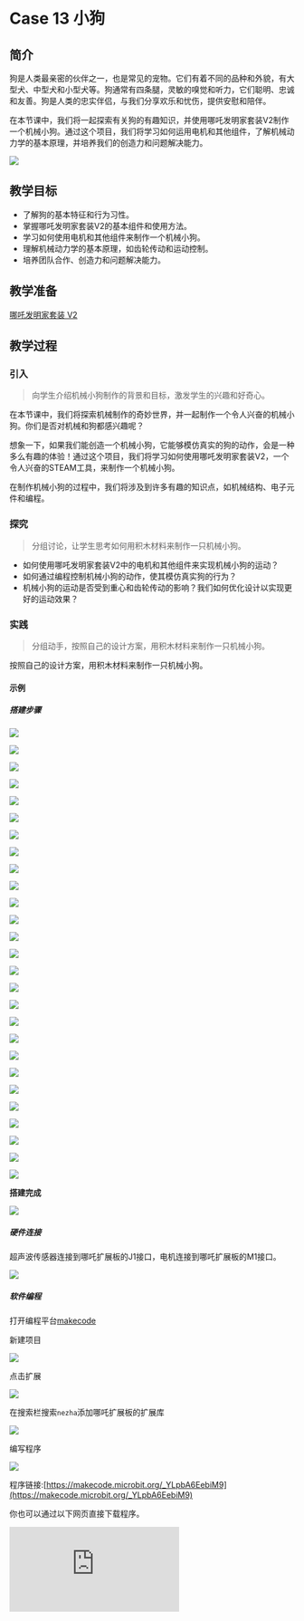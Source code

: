 ﻿---
sidebar_position: 14
---

# Case 13 小狗

## 简介

狗是人类最亲密的伙伴之一，也是常见的宠物。它们有着不同的品种和外貌，有大型犬、中型犬和小型犬等。狗通常有四条腿，灵敏的嗅觉和听力，它们聪明、忠诚和友善。狗是人类的忠实伴侣，与我们分享欢乐和忧伤，提供安慰和陪伴。

在本节课中，我们将一起探索有关狗的有趣知识，并使用哪吒发明家套装V2制作一个机械小狗。通过这个项目，我们将学习如何运用电机和其他组件，了解机械动力学的基本原理，并培养我们的创造力和问题解决能力。

![](https://wiki-media-ef.oss-cn-hongkong.aliyuncs.com//images/nezha-inventors-kit-v2-case-13-01.png)


## 教学目标

- 了解狗的基本特征和行为习性。
- 掌握哪吒发明家套装V2的基本组件和使用方法。
- 学习如何使用电机和其他组件来制作一个机械小狗。
- 理解机械动力学的基本原理，如齿轮传动和运动控制。
- 培养团队合作、创造力和问题解决能力。

## 教学准备

[哪吒发明家套装 V2](https://www.elecfreaks.com/nezha-inventor-s-kit-v2-for-micro-bit.html)


## 教学过程

### 引入

>向学生介绍机械小狗制作的背景和目标，激发学生的兴趣和好奇心。

在本节课中，我们将探索机械制作的奇妙世界，并一起制作一个令人兴奋的机械小狗。你们是否对机械和狗都感兴趣呢？

想象一下，如果我们能创造一个机械小狗，它能够模仿真实的狗的动作，会是一种多么有趣的体验！通过这个项目，我们将学习如何使用哪吒发明家套装V2，一个令人兴奋的STEAM工具，来制作一个机械小狗。

在制作机械小狗的过程中，我们将涉及到许多有趣的知识点，如机械结构、电子元件和编程。

### 探究

>分组讨论，让学生思考如何用积木材料来制作一只机械小狗。

- 如何使用哪吒发明家套装V2中的电机和其他组件来实现机械小狗的运动？
- 如何通过编程控制机械小狗的动作，使其模仿真实狗的行为？
- 机械小狗的运动是否受到重心和齿轮传动的影响？我们如何优化设计以实现更好的运动效果？

### 实践

>分组动手，按照自己的设计方案，用积木材料来制作一只机械小狗。

按照自己的设计方案，用积木材料来制作一只机械小狗。

#### 示例

##### 搭建步骤

![](https://wiki-media-ef.oss-cn-hongkong.aliyuncs.com//images/nezha-inventors-kit-v2-step-13-01.png)

![](https://wiki-media-ef.oss-cn-hongkong.aliyuncs.com//images/nezha-inventors-kit-v2-step-13-02.png)

![](https://wiki-media-ef.oss-cn-hongkong.aliyuncs.com//images/nezha-inventors-kit-v2-step-13-03.png)

![](https://wiki-media-ef.oss-cn-hongkong.aliyuncs.com//images/nezha-inventors-kit-v2-step-13-04.png)

![](https://wiki-media-ef.oss-cn-hongkong.aliyuncs.com//images/nezha-inventors-kit-v2-step-13-05.png)

![](https://wiki-media-ef.oss-cn-hongkong.aliyuncs.com//images/nezha-inventors-kit-v2-step-13-06.png)

![](https://wiki-media-ef.oss-cn-hongkong.aliyuncs.com//images/nezha-inventors-kit-v2-step-13-07.png)

![](https://wiki-media-ef.oss-cn-hongkong.aliyuncs.com//images/nezha-inventors-kit-v2-step-13-08.png)

![](https://wiki-media-ef.oss-cn-hongkong.aliyuncs.com//images/nezha-inventors-kit-v2-step-13-09.png)

![](https://wiki-media-ef.oss-cn-hongkong.aliyuncs.com//images/nezha-inventors-kit-v2-step-13-10.png)

![](https://wiki-media-ef.oss-cn-hongkong.aliyuncs.com//images/nezha-inventors-kit-v2-step-13-11.png)

![](https://wiki-media-ef.oss-cn-hongkong.aliyuncs.com//images/nezha-inventors-kit-v2-step-13-12.png)

![](https://wiki-media-ef.oss-cn-hongkong.aliyuncs.com//images/nezha-inventors-kit-v2-step-13-13.png)

![](https://wiki-media-ef.oss-cn-hongkong.aliyuncs.com//images/nezha-inventors-kit-v2-step-13-14.png)

![](https://wiki-media-ef.oss-cn-hongkong.aliyuncs.com//images/nezha-inventors-kit-v2-step-13-15.png)

![](https://wiki-media-ef.oss-cn-hongkong.aliyuncs.com//images/nezha-inventors-kit-v2-step-13-16.png)

![](https://wiki-media-ef.oss-cn-hongkong.aliyuncs.com//images/nezha-inventors-kit-v2-step-13-17.png)

![](https://wiki-media-ef.oss-cn-hongkong.aliyuncs.com//images/nezha-inventors-kit-v2-step-13-18.png)

![](https://wiki-media-ef.oss-cn-hongkong.aliyuncs.com//images/nezha-inventors-kit-v2-step-13-19.png)

![](https://wiki-media-ef.oss-cn-hongkong.aliyuncs.com//images/nezha-inventors-kit-v2-step-13-20.png)

![](https://wiki-media-ef.oss-cn-hongkong.aliyuncs.com//images/nezha-inventors-kit-v2-step-13-21.png)

![](https://wiki-media-ef.oss-cn-hongkong.aliyuncs.com//images/nezha-inventors-kit-v2-step-13-22.png)

![](https://wiki-media-ef.oss-cn-hongkong.aliyuncs.com//images/nezha-inventors-kit-v2-step-13-23.png)

![](https://wiki-media-ef.oss-cn-hongkong.aliyuncs.com//images/nezha-inventors-kit-v2-step-13-24.png)

![](https://wiki-media-ef.oss-cn-hongkong.aliyuncs.com//images/nezha-inventors-kit-v2-step-13-25.png)

![](https://wiki-media-ef.oss-cn-hongkong.aliyuncs.com//images/nezha-inventors-kit-v2-step-13-26.png)

![](https://wiki-media-ef.oss-cn-hongkong.aliyuncs.com//images/nezha-inventors-kit-v2-step-13-27.png)


**搭建完成**

![](https://wiki-media-ef.oss-cn-hongkong.aliyuncs.com//images/nezha-inventors-kit-v2-case-13-01.png)

##### 硬件连接

超声波传感器连接到哪吒扩展板的J1接口，电机连接到哪吒扩展板的M1接口。

![](https://wiki-media-ef.oss-cn-hongkong.aliyuncs.com//images/nezha-inventors-kit-v2-case-11-02.png)

##### 软件编程

打开编程平台[makecode](https://makecode.microbit.org/#)

新建项目

![](https://wiki-media-ef.oss-cn-hongkong.aliyuncs.com//images/nezha-inventors-kit-v2-case-19-03.png)

点击扩展

![](https://wiki-media-ef.oss-cn-hongkong.aliyuncs.com//images/nezha-inventors-kit-v2-case-19-04.png)


在搜索栏搜索`nezha`添加哪吒扩展板的扩展库

![](https://wiki-media-ef.oss-cn-hongkong.aliyuncs.com//images/nezha-inventors-kit-v2-case-19-06.png)

编写程序

![](https://wiki-media-ef.oss-cn-hongkong.aliyuncs.com//images/nezha-inventors-kit-v2-case-13-07.png)


程序链接:[https://makecode.microbit.org/_YLpbA6EebiM9](https://makecode.microbit.org/_YLpbA6EebiM9)

你也可以通过以下网页直接下载程序。

<div
    style={{
        position: 'relative',
        paddingBottom: '60%',
        overflow: 'hidden',
    }}
>
    <iframe
        src="https://makecode.microbit.org/_YLpbA6EebiM9"
        frameborder="0"
        sandbox="allow-popups allow-forms allow-scripts allow-same-origin"
        style={{
            position: 'absolute',
            width: '100%',
            height: '100%',
        }}
    />
</div>




### 展示

>分组展示，比较各组的成果和效果。

#### 示例案例效果

机械小狗向前行走，当遇到障碍物时会自动停下。

![](https://wiki-media-ef.oss-cn-hongkong.aliyuncs.com//images/nezha-inventors-kit-v2-case-13.gif)

### 反思

>分组分享，让每组的学生分享自己的制作过程和心得，总结自己遇到的问题和解决办法，评价自己的优点和不足。
